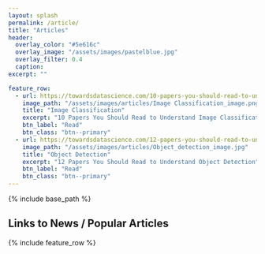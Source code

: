 ```yaml
---
layout: splash
permalink: /article/
title: "Articles"
header:
  overlay_color: "#5e616c"
  overlay_image: "/assets/images/pastelblue.jpg"
  overlay_filter: 0.4
  caption:
excerpt: ""

feature_row:
  - url: https://towardsdatascience.com/10-papers-you-should-read-to-understand-image-classification-in-the-deep-learning-era-4b9d792f45a7
    image_path: "/assets/images/articles/Image Classification_image.png"
    title: "Image Classification"
    excerpt: "10 Papers You Should Read to Understand Image Classification"
    btn_label: "Read"
    btn_class: "btn--primary"
  - url: https://towardsdatascience.com/12-papers-you-should-read-to-understand-object-detection-in-the-deep-learning-era-3390d4a28891
    image_path: "/assets/images/articles/Object_detection_image.jpg"
    title: "Object Detection"
    excerpt: "12 Papers You Should Read to Understand Object Detection"
    btn_label: "Read"
    btn_class: "btn--primary"
---
```



{% include base_path %}
## Links to News / Popular Articles

{% include feature_row %}
